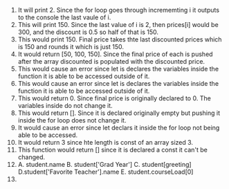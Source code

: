
1. It will print 2. Since the for loop goes through incrememting i it outputs to the console the last vaule of i.
2. This will print 150. Since the last value of i is 2, then prices[i] would be 300, and the discount is 0.5 so half of that is 150.
3. This would print 150. Final price takes thte last discounted prices which is 150 and rounds it which is just 150.
4. It would return [50, 100, 150]. Since the final price of each is pushed after the array discounted is populated with the discounted price.
5. This would cause an error since let is declares the variables inside the function it is able to be accessed outside of it.
6. This would cause an error since let is declares the variables inside the function it is able to be accessed outside of it.
7. This would return 0. Since final price is originally declared to 0. The variables inside do not change it.
8. This would return []. Since it is declared originally empty but pushing it inside the for loop does not change it.
9. It would cause an error since let declars it inside the for loop not being able to be accessed.
10. It would return 3 since hte length is const of an array sized 3.
11. This function would return [] since it is declared a const it can't be changed.
12. A. student.name B. student['Grad Year'] C. student[greeting] D.student['Favorite Teacher'].name E. student.courseLoad[0]
13. 